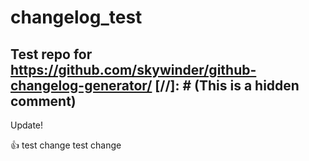 # changelog_test

Test repo for https://github.com/skywinder/github-changelog-generator/
[//]: # (This is a hidden comment)
---
Update!

:+1:
test change
test change
